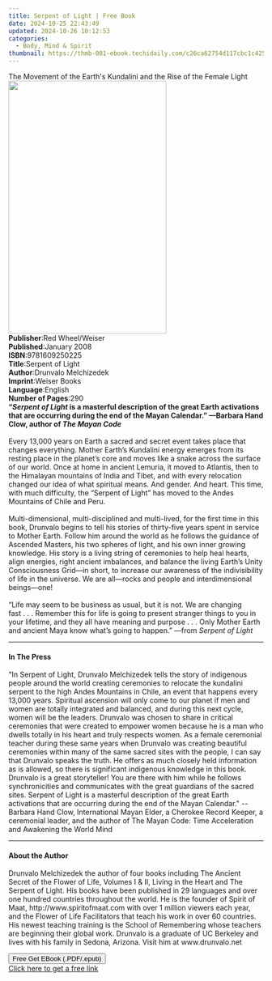 ```yaml
---
title: Serpent of Light | Free Book
date: 2024-10-25 22:43:49
updated: 2024-10-26 10:12:53
categories:
  - Body, Mind & Spirit
thumbnail: https://thmb-001-ebook.techidaily.com/c26ca62754d117cbc1c425d75b787495802824709985d4b31f2a239f55d134b9.jpg
---
```

<main id="book-container">
  <div class="flex flex-col">
    <div class="book-brief flex-1 py-6 px-4 sm:p-6 md:py-10 md:px-8">
      <!-- brief-->
      <div class="book-brief-main">
        The Movement of the Earth's Kundalini and the Rise of the Female Light
      </div>
    </div>
    <div
      class="book-meta-info flex-1 grid gap-4 col-start-1 col-end-3 row-start-1 sm:mb-6 sm:grid-cols-4 lg:gap-6 lg:col-start-2 lg:row-end-6 lg:row-span-6 lg:mb-0"
    >
      <div
        class="book-meta-info-left place-content-center mt-4 p-4 text-sm leading-6 col-start-2 col-span-2 dark:text-slate-400"
      >
        <img
          class="w-full h-500 object-cover rounded-lg sm:h-255 sm:col-span-2 lg:col-span-full"
          src="https://img-001-ebook.techidaily.com/82f717ec74a4a4e1a02c6e6d444b5daf89171014b3a4511307c3057324a6c874.jpg"
          alt=""
          width="312"
          height="500"
        />
      </div>
      <div
        class="book-meta-info-right mt-2 col-start-1 row-start-2 col-span-3 self-center"
      >
        <!-- meta data  -->
        <div class="flex flex-col px-4 md:px-8">
          <div class="flex-1">
            <strong>Publisher</strong>:<span class="px-2"
              >Red Wheel/Weiser</span
            >
          </div>
          <div class="flex-1">
            <strong>Published</strong>:<span class="px-2">January 2008</span>
          </div>
          <div class="flex-1">
            <strong>ISBN</strong>:<span class="px-2">9781609250225</span>
          </div>
          <div class="flex-1">
            <strong>Title</strong>:<span class="px-2">Serpent of Light</span>
          </div>
          <div class="flex-1">
            <strong>Author</strong>:<span class="px-2"
              >Drunvalo Melchizedek</span
            >
          </div>
          <div class="flex-1">
            <strong>Imprint</strong>:<span class="px-2">Weiser Books</span>
          </div>
          <div class="flex-1">
            <strong>Language</strong>:<span class="px-2">English</span>
          </div>
          <div class="flex-1">
            <strong>Number of Pages</strong>:<span class="px-2">290</span>
          </div>
        </div>
      </div>
    </div>
    <div class="book-description flex-1 py-6 px-4 sm:p-6 md:py-10 md:px-8">
      <div class="book-description-main">
        <div accordion-content="" id="description">
          <b
            >“<i>Serpent of Light</i> is a masterful description of the great
            Earth activations that are occurring during the end of the Mayan
            Calendar.” —Barbara Hand Clow, author of <i>The Mayan Code</i></b
          ><br /><br />Every 13,000 years on Earth a sacred and secret event
          takes place that changes everything. Mother Earth’s Kundalini energy
          emerges from its resting place in the planet’s core and moves like a
          snake across the surface of our world. Once at home in ancient
          Lemuria, it moved to Atlantis, then to the Himalayan mountains of
          India and Tibet, and with every relocation changed our idea of what
          spiritual means. And gender. And heart. This time, with much
          difficulty, the “Serpent of Light” has moved to the Andes Mountains of
          Chile and Peru.<br /><br />Multi-dimensional, multi-disciplined and
          multi-lived, for the first time in this book, Drunvalo begins to tell
          his stories of thirty-five years spent in service to Mother Earth.
          Follow him around the world as he follows the guidance of Ascended
          Masters, his two spheres of light, and his own inner growing
          knowledge. His story is a living string of ceremonies to help heal
          hearts, align energies, right ancient imbalances, and balance the
          living Earth’s Unity Consciousness Grid—in short, to increase our
          awareness of the indivisibility of life in the universe. We are
          all—rocks and people and interdimensional beings—one!<br /><br />“Life
          may seem to be business as usual, but it is not. We are changing
          fast&nbsp;.&nbsp;.&nbsp;. Remember this for life is going to present
          stranger things to you in your lifetime, and they all have meaning and
          purpose&nbsp;.&nbsp;.&nbsp;. Only Mother Earth and ancient Maya know
          what’s going to happen.” —from <i>Serpent of Light</i>
        </div>
        <div class="accordion-fader"></div>
      </div>
    </div>
    <div class="book-excerpts flex-1 py-6 px-4 sm:p-6 md:py-10 md:px-8">
      <!-- excerpts-->
      <div class="book-excerpts-main">
        <hr />
        <h4 class="placeholder placeholder-heading">
          <span>In The Press</span>
        </h4>
        <p>
          "In Serpent of Light, Drunvalo Melchizedek tells the story of
          indigenous people around the world creating ceremonies to relocate the
          kundalini serpent to the high Andes Mountains in Chile, an event that
          happens every 13,000 years. Spiritual ascension will only come to our
          planet if men and women are totally integrated and balanced, and
          during this next cycle, women will be the leaders. Drunvalo was chosen
          to share in critical ceremonies that were created to empower women
          because he is a man who dwells totally in his heart and truly respects
          women. As a female ceremonial teacher during these same years when
          Drunvalo was creating beautiful ceremonies within many of the same
          sacred sites with the people, I can say that Drunvalo speaks the
          truth. He offers as much closely held information as is allowed, so
          there is significant indigenous knowledge in this book. Drunvalo is a
          great storyteller! You are there with him while he follows
          synchronicities and communicates with the great guardians of the
          sacred sites. Serpent of Light is a masterful description of the great
          Earth activations that are occurring during the end of the Mayan
          Calendar." --Barbara Hand Clow, International Mayan Elder, a Cherokee
          Record Keeper, a ceremonial leader, and the author of The Mayan Code:
          Time Acceleration and Awakening the World Mind
        </p>
      </div>
    </div>
    <div class="book-about-author flex-1 py-6 px-4 sm:p-6 md:py-10 md:px-8">
      <!-- about author-->
      <div class="book-main-author-main">
        <hr />
        <h4 class="placeholder placeholder-heading">
          <span>About the Author</span>
        </h4>
        <p>
          Drunvalo Melchizedek the author of four books including The Ancient
          Secret of the Flower of Life, Volumes I &amp; II, Living in the Heart
          and The Serpent of Light. His books have been published in 29
          languages and over one hundred countries throughout the world. He is
          the founder of Spirit of Maat, http://www.spiritofmaat.com with over 1
          million viewers each year, and the Flower of Life Facilitators that
          teach his work in over 60 countries. His newest teaching training is
          the School of Remembering whose teachers are beginning their global
          work. Drunvalo is a graduate of UC Berkeley and lives with his family
          in Sedona, Arizona. Visit him at www.drunvalo.net
        </p>
      </div>
    </div>
    <div class="book-free-get flex-1 py-6 px-4 sm:p-6 md:py-10 md:px-8">
      <button
        id="btn-free-get"
        class="bg-blue-500 hover:bg-blue-700 text-white font-bold py-2 px-4 rounded"
      >
        Free Get EBook (.PDF/.epub)
      </button>
      <div id="countdown-display" class="px-2 text-lg mt-2"></div>
      <a
        id="free-link"
        class="hidden bg-blue-500 hover:bg-blue-700 text-white font-bold py-2 px-4 rounded"
        href="https://www.ebooks.com/en-us/book/210877168/serpent-of-light/drunvalo-melchizedek/"
        target="_blank"
        >Click here to get a free link</a
      >
    </div>
    <script>
      let countdownTime = 0;
      let countdownInterval = null;
      document
        .getElementById('btn-free-get')
        .addEventListener('click', startCountdown);
      function startCountdown() {
        countdownTime = new Date().getTime() + 60000 * 3;
        countdownInterval = setInterval(updateCountdown, 1000);
        document.getElementById('btn-free-get').disabled = true;
        document
          .getElementById('btn-free-get')
          .classList.add('bg-gray-500', 'cursor-not-allowed');
      }
      function updateCountdown() {
        let currentTime = new Date().getTime();
        let timeLeft = countdownTime - currentTime;
        let secondsLeft = Math.floor(timeLeft / 1000);
        document.getElementById('countdown-display').innerHTML =
          `Remaining time: ${secondsLeft} seconds.`;
        if (secondsLeft <= 0) {
          clearInterval(countdownInterval);
          document.getElementById('btn-free-get').classList.add('hidden');
          document.getElementById('free-link').classList.remove('hidden');
          document.getElementById('countdown-display').innerHTML = '';
        }
      }
    </script>
  </div>
</main>
